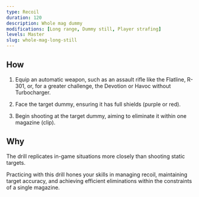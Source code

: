 ```yaml
---
type: Recoil
duration: 120
description: Whole mag dummy
modifications: [Long range, Dummy still, Player strafing]
levels: Master
slug: whole-mag-long-still
---
```


## How

1. Equip an automatic weapon, such as an assault rifle like the Flatline, R-301, or, for a greater challenge, the Devotion or Havoc without Turbocharger.

2. Face the target dummy, ensuring it has full shields (purple or red).

3. Begin shooting at the target dummy, aiming to eliminate it within one magazine (clip).

## Why

The drill replicates in-game situations more closely than shooting static targets.

Practicing with this drill hones your skills in managing recoil, maintaining target accuracy, and achieving efficient eliminations within the constraints of a single magazine.
